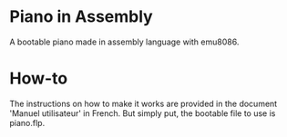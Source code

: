 # Piano in Assembly
A bootable piano made in assembly language with emu8086.

# How-to
The instructions on how to make it works are provided in the
document 'Manuel utilisateur' in French.
But simply put, the bootable file to use is piano.flp.